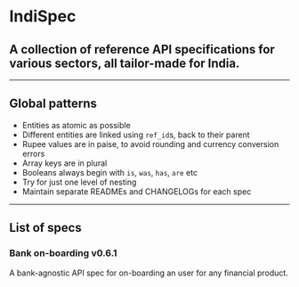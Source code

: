 # IndiSpec
## A collection of reference API specifications for various sectors, all tailor-made for India.

---
## Global patterns
- Entities as atomic as possible
- Different entities are linked using `ref_id`s, back to their parent
- Rupee values are in paise, to avoid rounding and currency conversion errors
- Array keys are in plural
- Booleans always begin with `is`, `was`, `has`, `are` etc
- Try for just one level of nesting
- Maintain separate READMEs and CHANGELOGs for each spec

---

## List of specs

### Bank on-boarding v0.6.1
A bank-agnostic API spec for on-boarding an user for any financial product.
